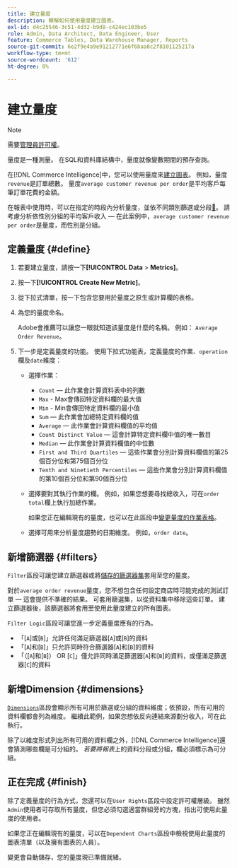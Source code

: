 ```yaml
---
title: 建立量度
description: 瞭解如何使用量度建立圖表。
exl-id: d4c25546-3c51-4d32-b9d8-c424ec103be5
role: Admin, Data Architect, Data Engineer, User
feature: Commerce Tables, Data Warehouse Manager, Reports
source-git-commit: 6e2f9e4a9e91212771e6f6baa8c2f8101125217a
workflow-type: tm+mt
source-wordcount: '612'
ht-degree: 0%

---
```


# 建立量度

>[!NOTE]
>
>需要[管理員許可權](../../administrator/user-management/user-management.md)。

量度是一種測量。 在SQL和資料庫結構中，量度就像變數期間的預存查詢。

在[!DNL Commerce Intelligence]中，您可以使用量度來[建立圖表](../../data-user/reports/ess-rpt-build-visual.md)。 例如，量度`revenue`是訂單總數。 量度`average customer revenue per order`是平均客戶每筆訂單花費的金額。

在報表中使用時，可以在指定的時段內分析量度，並依不同類別篩選或分段[&#128279;](../../best-practices/segment-filter.md)。 請考慮分析依性別分組的平均客戶收入 — 在此案例中，`average customer revenue per order`是量度，而性別是分組。

## 定義量度 {#define}

1. 若要建立量度，請按一下&#x200B;**[!UICONTROL Data** > **Metrics]**。

1. 按一下&#x200B;**[!UICONTROL Create New Metric]**。

1. 從下拉式清單，按一下包含您要用於量度之原生或計算欄的表格。

1. 為您的量度命名。

   Adobe會推薦可以讓您一眼就知道該量度是什麼的名稱。 例如： `Average Order Revenue`。

1. 下一步是定義量度的功能。 使用下拉式功能表，定義量度的作業、`operation`欄及`date`維度：

   * 選擇作業：
      * `Count` — 此作業會計算資料表中的列數
      * `Max` - Max會傳回特定資料欄的最大值
      * `Min` - Min會傳回特定資料欄的最小值
      * `Sum` — 此作業會加總特定資料欄的值
      * `Average` — 此作業會計算資料欄值的平均值
      * `Count Distinct Value` — 這會計算特定資料欄中值的唯一數目
      * `Median` — 此作業會計算資料欄值的中位數
      * `First and Third Quartiles` — 這些作業會分別計算資料欄值的第25個百分位和第75個百分位
      * `Tenth and Ninetieth Percentiles` — 這些作業會分別計算資料欄值的第10個百分位和第90個百分位

   * 選擇要對其執行作業的欄。 例如，如果您想要尋找總收入，可在`order total`欄上執行加總作業。

     如果您正在編輯現有的量度，也可以在此區段中[變更量度的作業表格](../../data-analyst/data-warehouse-mgr/change-metric-op-table.md)。

   * 選擇可用來分析量度趨勢的日期維度。 例如，`order date`。

## 新增篩選器 {#filters}

`Filter`區段可讓您建立篩選器或將[儲存的篩選器集](../../data-user/reports/ess-manage-data-filters.md)套用至您的量度。

對於`average order revenue`量度，您不想包含任何設定商店時可能完成的測試訂單 — 這會提供不準確的結果。 可套用篩選集，以從資料集中移除這些訂單。 建立篩選器後，該篩選器將套用至使用此量度建立的所有圖表。

`Filter Logic`區段可讓您進一步定義量度應有的行為。

* 「\[`A`\]或\[`B`\]」允許任何滿足篩選器\[`A`\]或\[`B`\]的資料
* 「\[`A`\]和\[`B`\]」只允許同時符合篩選器\[`A`\]和\[`B`\]的資料
* 「（\[`A`\]和\[`B`\]） OR \[`C`\]」僅允許同時滿足篩選器\[`A`\]和\[`B`\]的資料，或僅滿足篩選器\[`C`\]的資料

## 新增Dimension {#dimensions}

[`Dimensions`](../../data-analyst/data-warehouse-mgr/manage-data-dimensions-metrics.md)區段會顯示所有可用於篩選或分組的資料維度；依預設，所有可用的資料欄都會列為維度。 繼續此範例，如果您想依反向連結來源劃分收入，可在此執行。

除了以維度形式列出所有可用的資料欄之外，[!DNL Commerce Intelligence]還會猜測哪些欄是可分組的。 *若要將報表*&#x200B;上的資料分段或分組，欄必須標示為可分組。

## 正在完成 {#finish}

除了定義量度的行為方式，您還可以在`User Rights`區段中設定許可權層級。 雖然`Admin`使用者可存取所有量度，但您必須勾選適當群組旁的方塊，指出可使用此量度的使用者。

如果您正在編輯現有的量度，可以在`Dependent Charts`區段中檢視使用此量度的圖表清單（以及擁有圖表的人員）。

變更會自動儲存，您的量度現已準備就緒。
